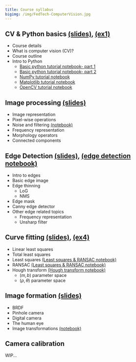 ```yaml
---
title: Course syllabus
bigimg: /img/FedTech-ComputerVision.jpg
---
```


## **CV & Python basics** [(slides)](/pages/c_01_basic_CV_and_python/slides/), [(ex1)](/pages/c_01_basic_CV_and_python/ex1/)
   - Course details
   - What is computer vision (CV)?
   - Course outline
   - Intro to Python
     - [Basic python tutorial notebook- part 1](/pages/c_01_basic_CV_and_python/1_basic_python_tutorial_nb/)
     - [Basic python tutorial notebook- part 2](/pages/c_01_basic_CV_and_python/2_basic_python_tutorial_cont_nb/)
     - [NumPy tutorial notebook](/pages/c_01_basic_CV_and_python/3_NumPy_tutorial_nb/)
     - [Matplotlib tutorial notebook](/pages/c_01_basic_CV_and_python/4_Matplotlib_tutorial_nb/)
     - [OpenCV tutorial notebook](/pages/c_01_basic_CV_and_python/5_OpenCV_tutorial_nb/)


## **Image processing** [(slides)](/pages/c_02_image_processing/slides/)
   - Image representation
   - Pixel-wise operations
   - Noise and filtering [(notebook)](/pages/c_02_image_processing/noise_and_filtering_nb/)
   - Frequency representation 
   - Morphology operators
   - Connected components

## **Edge Detection** [(slides)](/pages/c_03_edge_detection/slides/), [(edge detection notebook)](/pages/c_03_edge_detection/edge_detection_nb/)
   - Intro to edges
   - Basic edge image
   - Edge thinning
     - LoG
     - NMS
   - Edge mask
   - Canny edge detector
   - Other edge related topics
     - Frequency representation
     - Unsharp filter

## **Curve fitting** [(slides)](/pages/c_04_curve_fitting/slides/), [(ex4)](/pages/c_04_curve_fitting/ex4/)
- Linear least squares
- Total least squares
- Least squares [(Least squares & RANSAC notebook)](/pages/c_04_curve_fitting/least_squares_nb/)
- RANSAC [(Least squares & RANSAC notebook)](/pages/c_04_curve_fitting/least_squares_nb/)
- Hough transform [(Hough transform notebook)](/pages/c_04_curve_fitting/hough_transform_nb/)
  - $(m,b)$ parameter space
  - $(\rho,\theta)$ parameter space



## **Image formation** [(slides)](/pages/c_05_image_formation/slides/)

- BRDF
- Pinhole camera
- Digital camera
- The human eye
- Image transformations [(notebook)](/pages/c_05_image_formation/image_transformation_nb/)

## **Camera calibration** 

WIP...


